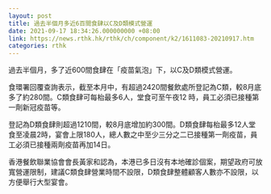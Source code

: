 ```yaml
---
layout: post
title: 過去半個月多近6百間食肆以C及D類模式營運
date: 2021-09-17 18:34:26.000000000 +08:00
link: https://news.rthk.hk/rthk/ch/component/k2/1611083-20210917.htm
categories: rthk
---
```


過去半個月，多了近600間食肆在「疫苗氣泡」下，以C及D類模式營運。

食環署回覆查詢表示，截至本月中，有超過2420間餐飲處所登記為C類，較8月底多了約280間。C類食肆可每枱最多6人，堂食可至午夜12 時，員工必須已接種第一劑新冠疫苗等。

登記為D類食肆則超過1210間，較8月底增加約300間。D類食肆每枱最多12人堂食至凌晨2時，宴會上限180人，總人數之中至少三分之二已接種第一劑疫苗，員工必須已接種兩劑疫苗再加14日。

香港餐飲聯業協會會長黃家和認為，本港已多日沒有本地確診個案，期望政府可放寬營運限制，建議C類食肆營業時間不設限，D類食肆整體顧客人數亦不設限，以方便舉行大型宴會。
